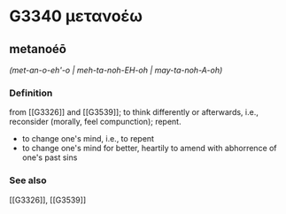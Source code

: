 # G3340 μετανοέω

## metanoéō

_(met-an-o-eh'-o | meh-ta-noh-EH-oh | may-ta-noh-A-oh)_

### Definition

from [[G3326]] and [[G3539]]; to think differently or afterwards, i.e., reconsider (morally, feel compunction); repent.

- to change one's mind, i.e., to repent
- to change one's mind for better, heartily to amend with abhorrence of one's past sins

### See also

[[G3326]], [[G3539]]

